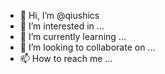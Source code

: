 - 👋 Hi, I’m @qiushics
- 👀 I’m interested in ...
- 🌱 I’m currently learning ...
- 💞️ I’m looking to collaborate on ...
- 📫 How to reach me ...

<!---
qiushics/qiushics is a ✨ special ✨ repository because its `README.md` (this file) appears on your GitHub profile.
You can click the Preview link to take a look at your changes.
--->
